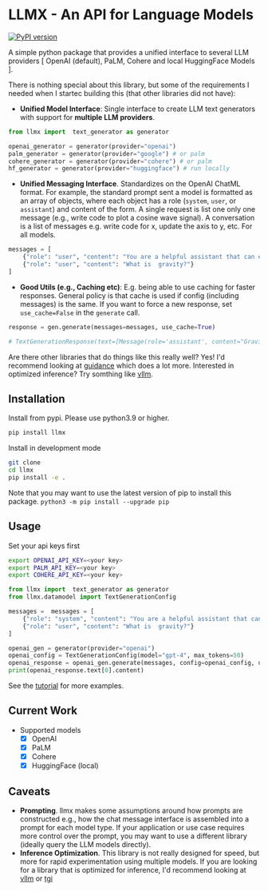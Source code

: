 # LLMX - An API for Language Models

[![PyPI version](https://badge.fury.io/py/llmx.svg)](https://badge.fury.io/py/llmx)

A simple python package that provides a unified interface to several LLM providers [ OpenAI (default), PaLM, Cohere and local HuggingFace Models ].

There is nothing special about this library, but some of the requirements I needed when I startec building this (that other libraries did not have):

- **Unified Model Interface**: Single interface to create LLM text generators with support for **multiple LLM providers**.

```python
from llmx import  text_generator as generator

openai_generator = generator(provider="openai")
palm_generator = generator(provider="google") # or palm
cohere_generator = generator(provider="cohere") # or palm
hf_generator = generator(provider="huggingface") # run locally
```

- **Unified Messaging Interface**. Standardizes on the OpenAI ChatML format. For example, the standard prompt sent a model is formatted as an array of objects, where each object has a role (`system`, `user`, or `assistant`) and content of the form. A single request is list one only one message (e.g., write code to plot a cosine wave signal). A conversation is a list of messages e.g. write code for x, update the axis to y, etc. For all models.

```python
messages = [
    {"role": "user", "content": "You are a helpful assistant that can explain concepts clearly to a 6 year old child."},
    {"role": "user", "content": "What is  gravity?"}
]
```

- **Good Utils (e.g., Caching etc)**: E.g. being able to use caching for faster responses. General policy is that cache is used if config (including messages) is the same. If you want to force a new response, set `use_cache=False` in the `generate` call.

```python
response = gen.generate(messages=messages, use_cache=True)

# TextGenerationResponse(text=[Message(role='assistant', content="Gravity is like a magical force that pulls things towards each other. It's what keeps us on the ground and stops us from floating away into space. ... ")], config=TextGenerationConfig(n=1, temperature=0.1, max_tokens=8147, top_p=1.0, top_k=50, frequency_penalty=0.0, presence_penalty=0.0, model_type='openai', model='gpt-4', stop=None), logprobs=[], usage={'prompt_tokens': 34, 'completion_tokens': 69, 'total_tokens': 103})
```

Are there other libraries that do things like this really well? Yes! I'd recommend looking at [guidance](https://github.com/microsoft/guidance) which does a lot more. Interested in optimized inference? Try somthing like [vllm](https://github.com/vllm-project/vllm).

## Installation

Install from pypi. Please use python3.9 or higher.

```bash
pip install llmx
```

Install in development mode

```bash
git clone
cd llmx
pip install -e .
```

Note that you may want to use the latest version of pip to install this package.
`python3 -m pip install --upgrade pip`

## Usage

Set your api keys first

```bash
export OPENAI_API_KEY=<your key>
export PALM_API_KEY=<your key>
export COHERE_API_KEY=<your key>
```

```python
from llmx import  text_generator as generator
from llmx.datamodel import TextGenerationConfig

messages =  messages = [
    {"role": "system", "content": "You are a helpful assistant that can explain concepts clearly to a 6 year old child."},
    {"role": "user", "content": "What is  gravity?"}
]

openai_gen = generator(provider="openai")
openai_config = TextGenerationConfig(model="gpt-4", max_tokens=50)
openai_response = openai_gen.generate(messages, config=openai_config, use_cache=True)
print(openai_response.text[0].content)

```

See the [tutorial](/notebooks/tutorial.ipynb) for more examples.

## Current Work

- Supported models
  - [x] OpenAI
  - [x] PaLM
  - [x] Cohere
  - [x] HuggingFace (local)

## Caveats

- **Prompting**. llmx makes some assumptions around how prompts are constructed e.g., how the chat message interface is assembled into a prompt for each model type. If your application or use case requires more control over the prompt, you may want to use a different library (ideally query the LLM models directly).
- **Inference Optimization**. This library is not really designed for speed, but more for rapid experimentation using multiple models. If you are looking for a library that is optimized for inference, I'd recommend looking at [vllm](https://github.com/vllm-project/vllm) or [tgi](https://github.com/huggingface/text-generation-inference)
